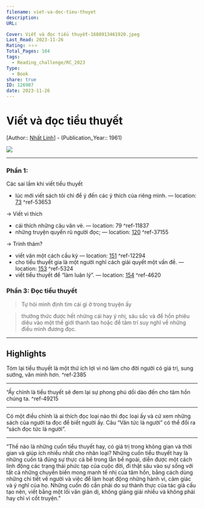 ```yaml
---
filename: viet-va-doc-tieu-thuyet
description: 
URL: 

Cover: Viết và đọc tiểu thuyết-1688913461920.jpeg
Last_Read: 2023-11-26
Rating: ⭐⭐⭐
Total_Pages: 104
tags:
  - Reading_challenge/RC_2023
Type:
  - Book
share: true
ID: 126987
date: 2023-11-26
---
```

# Viết và đọc tiểu thuyết
[Author:: [Nhất Linh](Nh%C3%A2%CC%81t%20Linh.md)] - (Publication_Year:: 1961)

![](https://i.imgur.com/tU7od6E.jpg)

---
### Phần 1: 
Các sai lầm khi viết tiểu thuyết

- lúc mới viết sách tôi chỉ để ý đến các ý thích của riêng mình. — location: [73]() ^ref-53653

-> Viết vì thích

-  cái thích những câu văn vẻ. — location: 79 ^ref-11837
- những truyện quyến rũ người đọc; — location: [120]() ^ref-37155

-> Trinh thám?

- viết văn một cách cầu kỳ — location: [151]() ^ref-12294
- cho tiểu thuyết gia là một người nghĩ cách giải quyết một vấn đề. — location: [153]() ^ref-5324
- viết tiểu thuyết để “làm luân lý”. — location: [154]() ^ref-4620

### Phần 3: Đọc tiểu thuyết
> Tự hỏi mình định tìm cái gì ở trong truyện ấy

> thưởng thức được hết những cái hay ý nhị, sâu sắc và để hồn phiêu diêu vào một thế giới thanh tao hoặc để tâm trí suy nghĩ về những điều mình đương đọc.

---
## Highlights
Tóm lại tiểu thuyết là một thứ ích lợi vì nó làm cho đời người có giá trị, sung sướng, văn minh hơn. ^ref-2385

---
“Ấy chính là tiểu thuyết sẽ đem lại sự phong phú dồi dào đến cho tâm hồn chúng ta. ^ref-49215

---
Có một điều chính là ai thích đọc loại nào thì đọc loại ấy và cứ xem những sách của người ta đọc để biết người ấy. Câu “Văn tức là người” có thể đổi ra “sách đọc tức là người”.

---

“Thế nào là những cuốn tiểu thuyết hay, có giá trị trong không gian và thời gian và giúp ích nhiều nhất cho nhân loại? Những cuốn tiểu thuyết hay là những cuốn tả đúng sự thực cả bề trong lẫn bề ngoài, diễn được một cách linh động các trạng thái phức tạp của cuộc đời, đi thật sâu vào sự sống với tất cả những chuyển biến mong manh tế nhị của tâm hồn, bằng cách dùng những chi tiết về người và việc để làm hoạt động những hành vi, cảm giác và ý nghĩ của họ. Những cuốn đó cần phải do sự thành thực của tác giả cấu tạo nên, viết bằng một lối văn giản dị, không giảng giải nhiều và không phải hay chỉ vì cốt truyện.”